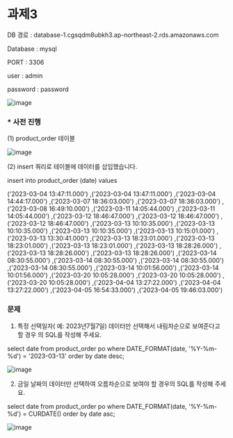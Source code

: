 # 과제3

DB 경로 : database-1.cgsqdm8ubkh3.ap-northeast-2.rds.amazonaws.com

Database : mysql

PORT : 3306

user : admin

password : password

![image](https://user-images.githubusercontent.com/103189961/230875491-2864a115-f0b7-41b3-901a-6a8844eaf6fd.png)

### * 사전 진행

(1) product_order 테이블


![image](https://user-images.githubusercontent.com/103189961/230875947-c2c9d4c9-40bf-4227-af5b-dab77188d19f.png)


(2) insert 쿼리로 테이블에 데이터를 삽입했습니다.

insert into product_order (date) values 

('2023-03-04 13:47:11.000')
,('2023-03-04 13:47:11.000')
,('2023-03-04 14:44:17.000')
,('2023-03-07 18:36:03.000')
,('2023-03-07 18:36:03.000')
,('2023-03-08 16:49:10.000')
,('2023-03-11 14:05:44.000')
,('2023-03-11 14:05:44.000')
,('2023-03-12 18:46:47.000')
,('2023-03-12 18:46:47.000')
,('2023-03-12 18:46:47.000')
,('2023-03-13 10:10:35.000')
,('2023-03-13 10:10:35.000')
,('2023-03-13 10:10:35.000')
,('2023-03-13 10:15:01.000')
,('2023-03-13 13:30:41.000')
,('2023-03-13 18:23:01.000')
,('2023-03-13 18:23:01.000')
,('2023-03-13 18:23:01.000')
,('2023-03-13 18:28:26.000')
,('2023-03-13 18:28:26.000')
,('2023-03-13 18:28:26.000')
,('2023-03-14 08:30:55.000')
,('2023-03-14 08:30:55.000')
,('2023-03-14 08:30:55.000')
,('2023-03-14 08:30:55.000')
,('2023-03-14 10:01:56.000')
,('2023-03-14 10:01:56.000')
,('2023-03-20 10:05:28.000')
,('2023-03-20 10:05:28.000')
,('2023-03-20 10:05:28.000')
,('2023-04-04 13:27:22.000')
,('2023-04-04 13:27:22.000')
,('2023-04-05 16:54:33.000')
,('2023-04-05 19:46:03.000')


### 문제

1) 특정 선택일자( 예: 2023년7월7일) 데이터만 선택해서 내림차순으로 보여준다고 할 경우
의 SQL를 작성해 주세요.

select date  from product_order po where DATE_FORMAT(date, '%Y-%m-%d') = '2023-03-13' order by date desc;

![image](https://user-images.githubusercontent.com/103189961/230880314-0d2d2185-52ae-419d-93fc-8428d3bca2c0.png)



2) 금일 날짜의 데이터만 선택하여 오름차순으로 보여야 할 경우의 SQL를 작성해 주세요.

select date  from product_order po where DATE_FORMAT(date, '%Y-%m-%d') = CURDATE()  order by date asc;

![image](https://user-images.githubusercontent.com/103189961/230880799-8a5a0ffe-db94-4cf3-b2df-ac8435c0e973.png)


